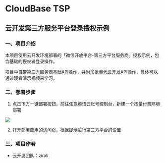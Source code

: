 # CloudBase TSP
## 云开发第三方服务平台登录授权示例

### 一、项目介绍

本项目使用云开发环境部署的「微信开放平台-第三方平台服务商」授权示例，包含基础的授权者登录操作。

项目中自带第三方服务商基础API操作，并附加批量代云开发API操作，具体可以通过观看演示视频来学习。

### 二、部署步骤

1. 点击下方一键部署按钮，前往任意腾讯云账号控制台，新建一个按量付费环境部署

[![](https://main.qcloudimg.com/raw/67f5a389f1ac6f3b4d04c7256438e44f.svg)](https://console.cloud.tencent.com/tcb/env/index?action=CreateAndDeployCloudBaseProject&appUrl=https%3A%2F%2Fgithub.com%2FTCloudBase%2FMP-TSP-AuthDemo&branch=master)

2. 打开部署应用的访问页，根据提示进行第三方平台的设置

### 三、项目作者

- 云开发团队：zirali